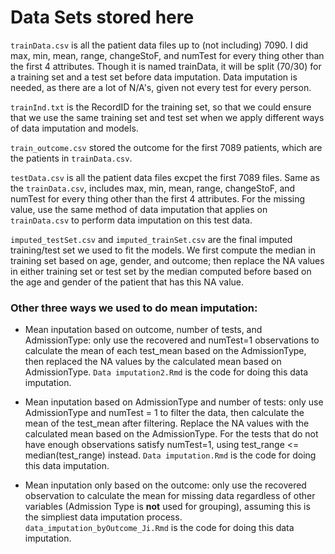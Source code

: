 # Data Sets stored here

`trainData.csv` is all the patient data files up to (not including) 7090. I did max, min, mean, range, changeStoF, and numTest for every thing other than the first 4 attributes. Though it is named trainData, it will be split (70/30) for a training set and a test set before data imputation. Data imputation is needed, as there are a lot of N/A's, given not every test for every person. 

`trainInd.txt` is the RecordID for the training set, so that we could ensure that we use the same training set and test set when we apply different ways of data imputation and models. 

`train_outcome.csv` stored the outcome for the first 7089 patients, which are the patients in `trainData.csv`.

`testData.csv` is all the patient data files excpet the first 7089 files. Same as the `trainData.csv`, includes max, min, mean, range, changeStoF, and numTest for every thing other than the first 4 attributes. For the missing value, use the same method of data imputation that applies on `trainData.csv` to perform data imputation on this test data.

`imputed_testSet.csv` and `imputed_trainSet.csv` are the final imputed training/test set we used to fit the models. We first compute the median in training set based on age, gender, and outcome; then replace the NA values in either training set or test set by the median computed before based on the age and gender of the patient that has this NA value.

### Other three ways we used to do mean imputation:

+ Mean inputation based on outcome, number of tests, and AdmissionType: only use the recovered and numTest=1 observations to calculate the mean of each test_mean based on the AdmissionType, then replaced the NA values by the calculated mean based on AdmissionType. `Data imputation2.Rmd` is the code for doing this data imputation.

+ Mean inputation based on AdmissionType and number of tests: only use AdmissionType and numTest = 1 to filter the data, then calculate the mean of the test_mean after filtering. Replace the NA values with the calculated mean based on the AdmissionType. For the tests that do not have enough observations satisfy numTest=1, using test_range <= median(test_range) instead. `Data imputation.Rmd` is the code for doing this data imputation.

+ Mean inputation only based on the outcome: only use the recovered observation to calculate the mean for missing data regardless of other variables (Admission Type is **not** used for grouping), assuming this is the simpliest data imputation process. `data_imputation_byOutcome_Ji.Rmd` is the code for doing this data imputation.
